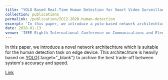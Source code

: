 ```yaml
---
title: "YOLO Based Real-Time Human Detection for Smart Video Surveillance at the Edge"
collection: publications
permalink: /publication/ICC2-2020-human-detection
excerpt: 'In this paper, we introduce a yolo-based network architechture for human detection attaining the trade-off between accuracy and processing time on edge devices.'
date: 2020-01-13
venue: 'IEEE Eighth International Conference on Communications and Electronics'
---
```

In this paper, we introduce a novel network architechture which is suitable for the human detection task on edge device. This architechture is heavily based on [YOLO](https://arxiv.org/abs/1612.08242){:target="_blank"} to archive the best trade-off between system's accuracy and speed.

[Link](http://cuongnn218.github.io/files/ICCE-human-detection.pdf)

